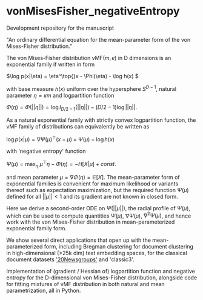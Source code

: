 # vonMisesFisher_negativeEntropy

Development repository for the manuscript 

"An ordinary differential equation for the mean-parameter
form of the von Mises-Fisher distribution."

The von Mises-Fisher distribution vMF($m, \kappa)$ in D dimensions is an exponential family if written in form 

$\log p(x|\eta) = \eta^\top{}x - \Phi(\eta) - \log h(x) $

with base measure $h(x)$ uniform over the hypersphere $S^{D-1}$, natural parameter $\eta = \kappa m$ and logpartition function

$\Phi(\eta) = \Phi(||\eta||) = \log I_{D/2−1}(||\eta||) − (D/2 − 1) \log ||\eta||.$

As a natural exponential family with strictly convex logpartition function, the vMF family of distributions can equivalently be written as 

$\log p(x|\mu) = \nabla{}\Psi(\mu)^\top{}(x - \mu) + \Psi(\mu) - \log h(x)$

with 'negative entropy' function 

$\Psi(\mu) = \max_\eta \ \mu^\top\eta - \Phi(\eta) = - H[X|\mu] + const.$ 

and mean parameter $\mu = \nabla\Phi(\eta) = \mathbb{E}[X]$. 
The mean-parameter form of exponential families is convenient for maximum likelihood or variants thereof such as expectation maximization, but the required function $\Psi(\mu)$ defined for all $||\mu|| < 1$ and its gradient are not known in closed form.

Here we derive a second-order ODE on $\Psi(||\mu||)$, the radial profile of $\Psi(\mu)$, which can be used to compute quantities $\Psi(\mu)$, $\nabla\Psi(\mu)$, $\nabla^2\Psi(\mu)$, and hence work with the von Mises-Fisher distribution in mean-parameterized exponential family form. 

We show several direct applications that open up with the mean-parameterized form, including Bregman clustering for document clustering in high-dimensional (>25k dim) text embedding spaces, for the classical document datasets ['20Newsgroups'](http://qwone.com/~jason/20Newsgroups/) and 'classic3'.

Implementation of (gradient / Hessian of) logpartition function and negative entropy for the D-dimensional von Mises-Fisher distribution, alongside code for fitting mixtures of vMF distribution in both natural and mean parametrization, all in Python. 
